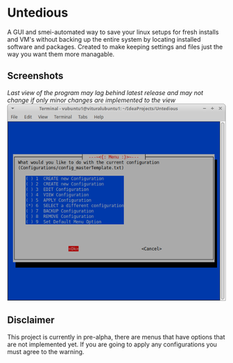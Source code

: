 # Untedious
A GUI and smei-automated way to save your linux setups for fresh installs and VM's without backing up the entire system by locating installed software and packages. Created to make keeping settings and files just the way you want them more managable.

## Screenshots
*Last view of the program may lag behind latest release and may not change if only minor changes are implemented to the view*
![Screenshot of main menu](./MostRecentMainMenu.png)

## Disclaimer
This project is currently in pre-alpha, there are menus that have options that are not implemented yet. If you are going to apply any configurations you must agree to the warning.
